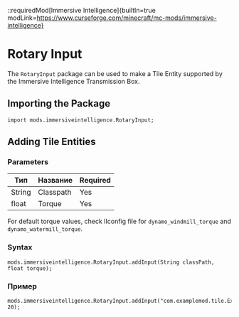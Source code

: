 ::requiredMod[Immersive Intelligence]{builtIn=true modLink=https://www.curseforge.com/minecraft/mc-mods/immersive-intelligence}

# Rotary Input

The `RotaryInput` package can be used to make a Tile Entity supported by the Immersive Intelligence Transmission Box.

## Importing the Package

```zenscript
import mods.immersiveintelligence.RotaryInput;
```

## Adding Tile Entities

### Parameters

| Тип    | Название  | Required |
| ------ | --------- | -------- |
| String | Classpath | Yes      |
| float  | Torque    | Yes      |

For default torque values, check IIconfig file for `dynamo_windmill_torque` and `dynamo_watermill_torque`.

### Syntax

```zenscript
mods.immersiveintelligence.RotaryInput.addInput(String classPath, float torque);
```

### Пример

```zenscript
mods.immersiveintelligence.RotaryInput.addInput("com.examplemod.tile.ExampleTile", 20);
```